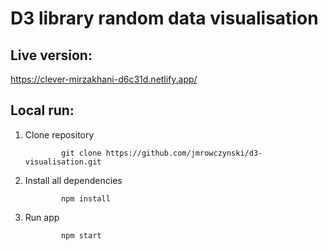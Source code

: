 # D3 library random data visualisation

## Live version:

https://clever-mirzakhani-d6c31d.netlify.app/

## Local run:

1.  Clone repository

                git clone https://github.com/jmrowczynski/d3-visualisation.git

2.  Install all dependencies

                npm install

3.  Run app

                npm start
